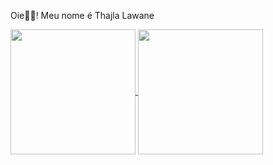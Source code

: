 Oie🐱‍💻! Meu nome é Thajla Lawane
<a href="https://github.com/yukitzz">
<div>
  <a href="https://github.com/yukitzz/github-readme-stats">
  <img height=200 align="center" src="https://github-readme-stats.vercel.app/api?username=yukitzz&theme=tokyonight&show_icons=true" />
</a>
<a href="https://github.com/yukitzz/convoychat">
  <img height=200 align="center" src="https://github-readme-stats.vercel.app/api/top-langs?username=yukitzz&layout=compact&langs_count=8&card_width=320&theme=tokyonight&show_icons=true" />
</a>
</div>
